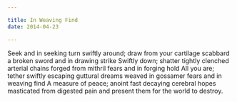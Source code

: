```yaml
---

title: In Weaving Find 
date: 2014-04-23

---
```


Seek and
in seeking turn
swiftly around;
draw from your
cartilage scabbard a
broken sword and
in drawing strike
Swiftly down;
shatter tightly clenched
arterial chains forged
from mithril fears and
in forging hold
All you are;
tether swiftly escaping
guttural dreams weaved
in gossamer fears and
in weaving find
A measure of peace;
anoint fast decaying
cerebral hopes masticated
from digested pain and
present them for
the world to destroy.